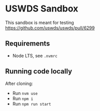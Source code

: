 # USWDS Sandbox

This sandbox is meant for testing https://github.com/uswds/uswds/pull/6299

## Requirements

- Node LTS, see `.nvmrc`

## Running code locally

After cloning:

- Run `nvm use`
- Run `npm i`
- Run `npm run start`

